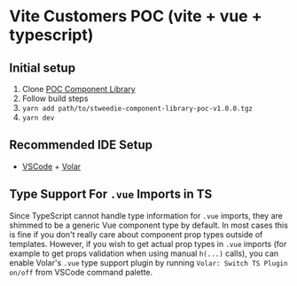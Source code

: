 # Vite Customers POC (vite + vue + typescript)

## Initial setup
1. Clone [POC Component Library](https://github.com/stweedie/vite-poc-component-library)
2. Follow build steps
3. ```yarn add path/to/stweedie-component-library-poc-v1.0.0.tgz```
4. ```yarn dev```

## Recommended IDE Setup

- [VSCode](https://code.visualstudio.com/) + [Volar](https://marketplace.visualstudio.com/items?itemName=johnsoncodehk.volar)

## Type Support For `.vue` Imports in TS

Since TypeScript cannot handle type information for `.vue` imports, they are shimmed to be a generic Vue component type by default. In most cases this is fine if you don't really care about component prop types outside of templates. However, if you wish to get actual prop types in `.vue` imports (for example to get props validation when using manual `h(...)` calls), you can enable Volar's `.vue` type support plugin by running `Volar: Switch TS Plugin on/off` from VSCode command palette.
